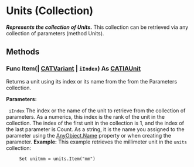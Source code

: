 # Units (Collection)

**_Represents the collection of Units._**
This collection can be retrieved via any collection of parameters (method Units).

## Methods

### Func **Item**(| [CATVariant](../System/typedef_CATVariant_20656.md) | `iIndex`) As [CATIAUnit](../KnowledgeInterfaces/interface_Unit_3832.md)

   Returns a unit using its index or its name from the from the Parameters collection.

**Parameters:**

` iIndex`      The index or the name of the unit to retrieve from the collection of parameters. As a numerics, this index is the rank of the unit in the collection. The index of the first unit in the collection is 1, and the index of the last parameter is Count. As a string, it is the name you assigned to the parameter using the
[AnyObject.Name](../System/interface_AnyObject_17321.htm#Name) property or when creating the parameter.  **Example:**      This example retrieves the millimeter unit in the `units` collection:

```VBScript
     Set unitmm = units.Item("mm")

```